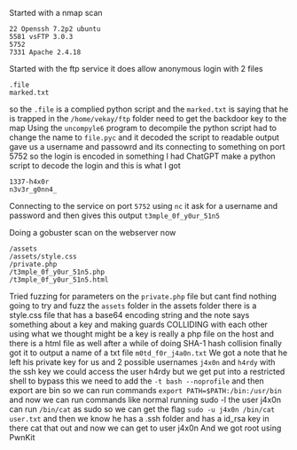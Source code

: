 Started with a nmap scan
```
22 Openssh 7.2p2 ubuntu
5581 vsFTP 3.0.3
5752
7331 Apache 2.4.18 
```
Started with the ftp service it does allow anonymous login with 2 files
```
.file
marked.txt
```
so the `.file` is a complied python script and the `marked.txt` is saying that he is trapped in the `/home/vekay/ftp` folder need to get the backdoor key to the map
Using the `uncompyle6` program to decompile the python script had to change the name to `file.pyc` and it decoded the script to readable output gave us a username and passowrd and its connecting to something on port 5752 so the login is encoded in something I had ChatGPT make a python script to decode the login and this is what I got
```
1337-h4x0r
n3v3r_g0nn4_
```
Connecting to the service on port `5752` using `nc`  it ask for a username and password and then gives this output
`t3mple_0f_y0ur_51n5` 

Doing a gobuster scan on the webserver now
```
/assets
/assets/style.css
/private.php
/t3mple_0f_y0ur_51n5.php
/t3mple_0f_y0ur_51n5.html
```
Tried fuzzing  for parameters on the `private.php` file but cant find nothing going to try and fuzz the `assets` folder in the assets folder there is a style.css file that has a base64 encoding string and the note says something about a key and making guards COLLIDING with each other using what we thought might be a key is really a php file on the host and there is a html file as well after a while of doing SHA-1 hash collision finally got it to output  a name of a txt file 
`m0td_f0r_j4a0n.txt` 
We got a note that he left his private key for us and 2 possible usernames `j4x0n` and `h4rdy` with the ssh key we could access the user h4rdy but we get put into a restricted shell to bypass this we need to add the `-t bash --noprofile` and then export are bin so we can run commands `export PATH=$PATH:/bin:/usr/bin` and now we can run commands like normal running sudo -l the user j4x0n can run `/bin/cat` as sudo so we can get the flag `sudo -u j4x0n /bin/cat user.txt` and then we know he has a .ssh folder and has a id_rsa key in there cat that out and now we can get to user j4x0n 
And we got root using PwnKit 